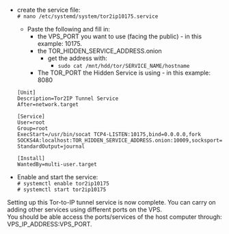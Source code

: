 * create the service file:   
`# nano /etc/systemd/system/tor2ip10175.service`
    * Paste the following and fill in:
        * the VPS_PORT you want to use (facing the public) - in this example: 10175.
        * the TOR_HIDDEN_SERVICE_ADDRESS.onion
            * get the address with:
                * `sudo cat /mnt/hdd/tor/SERVICE_NAME/hostname`
        * The TOR_PORT the Hidden Service is using - in this example: 8080

    ```
    [Unit]
    Description=Tor2IP Tunnel Service
    After=network.target

    [Service]
    User=root
    Group=root
    ExecStart=/usr/bin/socat TCP4-LISTEN:10175,bind=0.0.0.0,fork SOCKS4A:localhost:TOR_HIDDEN_SERVICE_ADDRESS.onion:10009,socksport=9050
    StandardOutput=journal

    [Install]
    WantedBy=multi-user.target
    ```
* Enable and start the service:  
`# systemctl enable tor2ip10175`  
`# systemctl start tor2ip10175`

Setting up this Tor-to-IP tunnel service is now complete. You can carry on adding other services using different ports on the VPS.  
You should be able access the ports/services of the host computer through: VPS_IP_ADDRESS:VPS_PORT.
